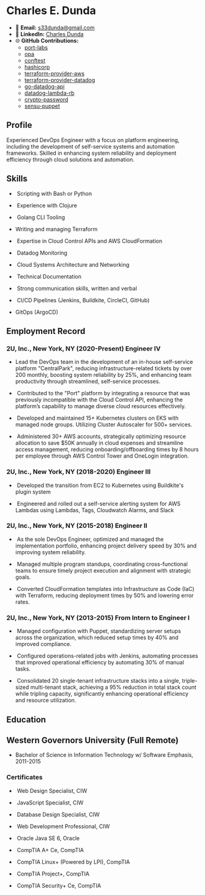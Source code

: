 # Charles E. Dunda  

- 📧 **Email:** [s33dunda@gmail.com](mailto:s33dunda@gmail.com)
- 🔗 **LinkedIn:** [Charles Dunda](https://www.linkedin.com/in/charles-dunda/)
- 🌐 **GitHub Contributions:**
  - [port-labs](https://github.com/port-labs/port-aws-exporter/pull/20)
  - [opa](https://github.com/open-policy-agent/opa)
  - [conftest](https://github.com/open-policy-agent/conftest/pull/787)
  - [hashicorp](https://github.com/hashicorp/terraform-provider-aws)
  - [terraform-provider-aws](https://github.com/hashicorp/terraform-provider-aws/pull/12599)
  - [terraform-provider-datadog](https://github.com/DataDog/terraform-provider-datadog/pull/428)
  - [go-datadog-api](https://github.com/zorkian/go-datadog-api/pull/289)
  - [datadog-lambda-rb](https://github.com/DataDog/datadog-lambda-rb/issues/40)
  - [crypto-password](https://github.com/weavejester/crypto-password/pull/7)
  - [sensu-puppet](https://github.com/sensu/sensu-puppet/issues/342)
 

## Profile

Experienced DevOps Engineer with a focus on platform engineering, including the development of self-service systems and automation frameworks. Skilled in enhancing system reliability and deployment efficiency through cloud solutions and automation.

## Skills

-  Scripting with Bash or Python
    
-  Experience with Clojure
    
-  Golang CLI Tooling
    
-  Writing and managing Terraform
    
-  Expertise in Cloud Control APIs and AWS CloudFormation
    
-  Datadog Monitoring
    
-  Cloud Systems Architecture and Networking
    
-  Technical Documentation
    
-  Strong communication skills, written and verbal
    
-  CI/CD Pipelines (Jenkins, Buildkite, CircleCI, GitHub)

-  GitOps (ArgoCD)
    
    
## Employment Record
    
    
### 2U, Inc., New York, NY (2020-Present) Engineer IV

- Lead the DevOps team in the development of an in-house self-service platform "CentralPark", reducing infrastructure-related tickets by over 200 monthly, boosting system reliability by 25%, and enhancing team productivity through streamlined, self-service processes.
    
-  Contributed to the "Port" platform by integrating a resource that was previously incompatible with the Cloud Control API, enhancing the platform’s capability to manage diverse cloud resources effectively.
    
-  Developed and maintained 15+ Kubernetes clusters on EKS with managed node groups. Utilizing Cluster Autoscaler for 500+ services.
    
-  Administered 30+ AWS accounts, strategically optimizing resource allocation to save $50K annually in cloud expenses and streamline access management, reducing onboarding/offboarding times by 8 hours per employee through AWS Control Tower and OneLogin integration.
    
### 2U, Inc., New York, NY (2018-2020) Engineer III
-  Developed the transition from EC2 to Kubernetes using Buildkite's plugin system
    
-  Engineered and rolled out a self-service alerting system for AWS Lambdas using Lambdas, Tags, Cloudwatch Alarms, and Slack
    
### 2U, Inc., New York, NY (2015-2018) Engineer II
    

-  As the sole DevOps Engineer, optimized and managed the implementation portfolio, enhancing project delivery speed by 30% and improving system reliability.
    
-  Managed multiple program standups, coordinating cross-functional teams to ensure timely project execution and alignment with strategic goals.
    
-  Converted CloudFormation templates into Infrastructure as Code (IaC) with Terraform, reducing deployment times by 50% and lowering error rates.
    
### 2U, Inc., New York, NY (2013-2015) From Intern to Engineer I
    

-  Managed configuration with Puppet, standardizing server setups across the organization, which reduced setup times by 40% and improved compliance.
    
-  Configured operations-related jobs with Jenkins, automating processes that improved operational efficiency by automating 30% of manual tasks.
    
-  Consolidated 20 single-tenant infrastructure stacks into a single, triple-sized multi-tenant stack, achieving a 95% reduction in total stack count while tripling capacity, significantly enhancing operational efficiency and resource utilization.
    
## Education
    
## Western Governors University (Full Remote)  
 - Bachelor of Science in Information Technology w/ Software Emphasis, 2011-2015
    
### Certificates    
-  Web Design Specialist, CIW
    
-  JavaScript Specialist, CIW
    
-  Database Design Specialist, CIW
    
-  Web Development Professional, CIW
    
-  Oracle Java SE 6, Oracle
    
-  CompTIA A+ Ce, CompTIA
    
-  CompTIA Linux+ (Powered by LPI), CompTIA
    
-  CompTIA Project+, CompTIA
    
-  CompTIA Security+ Ce, CompTIA
